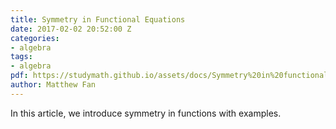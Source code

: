 ```yaml
---
title: Symmetry in Functional Equations
date: 2017-02-02 20:52:00 Z
categories:
- algebra
tags:
- algebra
pdf: https://studymath.github.io/assets/docs/Symmetry%20in%20functional%20equations.pdf
author: Matthew Fan
---
```


In this article, we introduce symmetry in functions with examples.